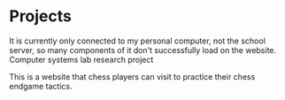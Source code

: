 Projects
========
It is currently only connected to my personal computer, not the school server, so many components of it don't successfully load on the website. 
Computer systems lab research project

This is a website that chess players can visit to practice their chess endgame tactics. 
